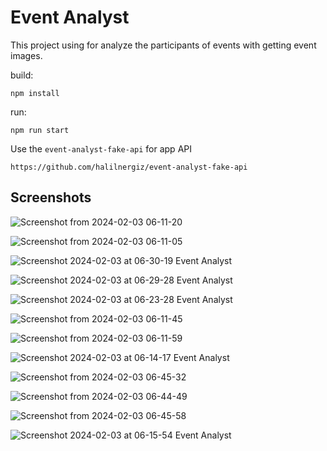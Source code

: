 # Event Analyst
This project using for analyze the participants of events with getting event images.


build: 
```
npm install
```

run:
```
npm run start
```

Use the `event-analyst-fake-api` for app API 
``` 
https://github.com/halilnergiz/event-analyst-fake-api
```


## Screenshots

![Screenshot from 2024-02-03 06-11-20](https://github.com/halilnergiz/event-analyst/assets/73109882/8b1f878e-0437-4feb-b035-28a2713addbc)

![Screenshot from 2024-02-03 06-11-05](https://github.com/halilnergiz/event-analyst/assets/73109882/059c4493-7464-4d64-9bc3-4a3871322c1e)

![Screenshot 2024-02-03 at 06-30-19 Event Analyst](https://github.com/halilnergiz/event-analyst/assets/73109882/21d4aee7-4b8c-4c39-aa3d-3ec9a940ddc8)

![Screenshot 2024-02-03 at 06-29-28 Event Analyst](https://github.com/halilnergiz/event-analyst/assets/73109882/4b5b0ac7-5041-427d-b550-cd8bfbaeacd0)

![Screenshot 2024-02-03 at 06-23-28 Event Analyst](https://github.com/halilnergiz/event-analyst/assets/73109882/26499fcd-d39d-4424-a8af-815a7afaace0)

![Screenshot from 2024-02-03 06-11-45](https://github.com/halilnergiz/event-analyst/assets/73109882/c2f6d55b-3f20-4f54-b36f-efa8a972d5ae)

![Screenshot from 2024-02-03 06-11-59](https://github.com/halilnergiz/event-analyst/assets/73109882/3e35af0e-a260-4ae4-ac1f-04fd947ed219)

![Screenshot 2024-02-03 at 06-14-17 Event Analyst](https://github.com/halilnergiz/event-analyst/assets/73109882/7936a7c1-94f9-49b8-9c49-6deedd111141)

![Screenshot from 2024-02-03 06-45-32](https://github.com/halilnergiz/event-analyst/assets/73109882/8cf0269e-d4ce-4d9c-ab09-bdd3df9eb002)

![Screenshot from 2024-02-03 06-44-49](https://github.com/halilnergiz/event-analyst/assets/73109882/d9b56750-96d8-449b-a63a-a9cb1bcfe135)

![Screenshot from 2024-02-03 06-45-58](https://github.com/halilnergiz/event-analyst/assets/73109882/c0828f41-0781-4dcb-848b-8ba8ba1296b6)

![Screenshot 2024-02-03 at 06-15-54 Event Analyst](https://github.com/halilnergiz/event-analyst/assets/73109882/710bf978-1a09-4c8e-b177-fcb3368741de)
